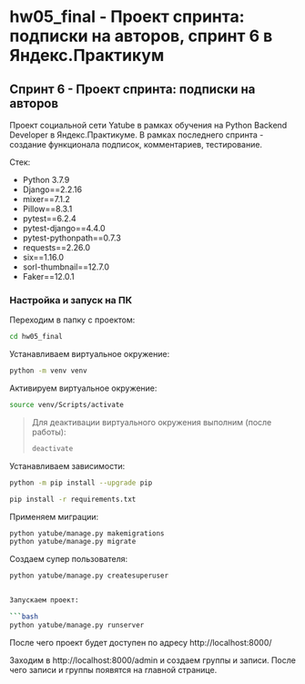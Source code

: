 # hw05_final - Проект спринта: подписки на авторов, спринт 6 в Яндекс.Практикум

## Спринт 6 - Проект спринта: подписки на авторов

Проект социальной сети Yatube в рамках обучения на Python Backend Developer в Яндекс.Практикуме.
В рамках последнего спринта - создание функционала подписок, комментариев, тестирование.

Стек:

- Python 3.7.9
- Django==2.2.16
- mixer==7.1.2
- Pillow==8.3.1
- pytest==6.2.4
- pytest-django==4.4.0
- pytest-pythonpath==0.7.3
- requests==2.26.0
- six==1.16.0
- sorl-thumbnail==12.7.0
- Faker==12.0.1


### Настройка и запуск на ПК

Переходим в папку с проектом:

```bash
cd hw05_final
```

Устанавливаем виртуальное окружение:

```bash
python -m venv venv
```

Активируем виртуальное окружение:

```bash
source venv/Scripts/activate
```

> Для деактивации виртуального окружения выполним (после работы):
> ```bash
> deactivate
> ```

Устанавливаем зависимости:

```bash
python -m pip install --upgrade pip
```
```bash
pip install -r requirements.txt
```

Применяем миграции:

```bash
python yatube/manage.py makemigrations
python yatube/manage.py migrate
```

Создаем супер пользователя:

```bash
python yatube/manage.py createsuperuser


Запускаем проект:

```bash
python yatube/manage.py runserver
```

После чего проект будет доступен по адресу http://localhost:8000/

Заходим в http://localhost:8000/admin и создаем группы и записи.
После чего записи и группы появятся на главной странице.